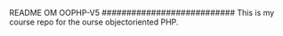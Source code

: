 README OM OOPHP-V5
###########################
This is my course repo for the ourse objectoriented PHP.
